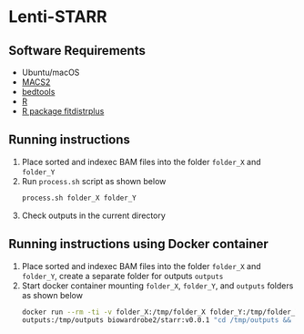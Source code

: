 # Lenti-STARR

## Software Requirements
- Ubuntu/macOS
- [MACS2](https://pypi.org/project/MACS2/)
- [bedtools](https://github.com/arq5x/bedtools2)
- [R](https://www.r-project.org/)
- [R package fitdistrplus](https://cran.r-project.org/web/packages/fitdistrplus/index.html)

## Running instructions
1. Place sorted and indexec BAM files into the folder `folder_X` and `folder_Y`
2. Run `process.sh` script as shown below
   ```bash
   process.sh folder_X folder_Y
   ```
3. Check outputs in the current directory

## Running instructions using Docker container
1. Place sorted and indexec BAM files into the folder `folder_X` and `folder_Y`, create a separate folder for outputs `outputs`
2. Start docker container mounting `folder_X`, `folder_Y`, and `outputs` folders as shown below
   ```bash
   docker run --rm -ti -v folder_X:/tmp/folder_X folder_Y:/tmp/folder_Y 
   outputs:/tmp/outputs biowardrobe2/starr:v0.0.1 "cd /tmp/outputs && process.sh /tmp/folder_X /tmp/folder_Y"
   ```